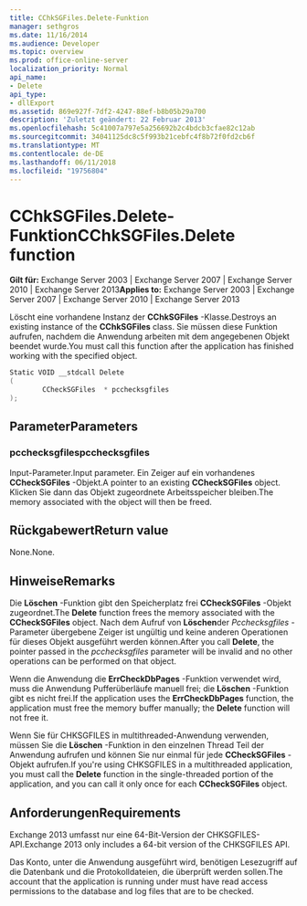 ```yaml
---
title: CChkSGFiles.Delete-Funktion
manager: sethgros
ms.date: 11/16/2014
ms.audience: Developer
ms.topic: overview
ms.prod: office-online-server
localization_priority: Normal
api_name:
- Delete
api_type:
- dllExport
ms.assetid: 869e927f-7df2-4247-88ef-b8b05b29a700
description: 'Zuletzt geändert: 22 Februar 2013'
ms.openlocfilehash: 5c41007a797e5a256692b2c4bdcb3cfae82c12ab
ms.sourcegitcommit: 34041125dc8c5f993b21cebfc4f8b72f0fd2cb6f
ms.translationtype: MT
ms.contentlocale: de-DE
ms.lasthandoff: 06/11/2018
ms.locfileid: "19756804"
---
```

# <a name="cchksgfilesdelete-function"></a><span data-ttu-id="3b9af-103">CChkSGFiles.Delete-Funktion</span><span class="sxs-lookup"><span data-stu-id="3b9af-103">CChkSGFiles.Delete function</span></span>

<span data-ttu-id="3b9af-104">**Gilt für:** Exchange Server 2003 | Exchange Server 2007 | Exchange Server 2010 | Exchange Server 2013</span><span class="sxs-lookup"><span data-stu-id="3b9af-104">**Applies to:** Exchange Server 2003 | Exchange Server 2007 | Exchange Server 2010 | Exchange Server 2013</span></span>
  
<span data-ttu-id="3b9af-105">Löscht eine vorhandene Instanz der **CChkSGFiles** -Klasse.</span><span class="sxs-lookup"><span data-stu-id="3b9af-105">Destroys an existing instance of the **CChkSGFiles** class.</span></span> <span data-ttu-id="3b9af-106">Sie müssen diese Funktion aufrufen, nachdem die Anwendung arbeiten mit dem angegebenen Objekt beendet wurde.</span><span class="sxs-lookup"><span data-stu-id="3b9af-106">You must call this function after the application has finished working with the specified object.</span></span> 
  
```cs
Static VOID __stdcall Delete 
(
        CCheckSGFiles  * pcchecksgfiles
);

```

## <a name="parameters"></a><span data-ttu-id="3b9af-107">Parameter</span><span class="sxs-lookup"><span data-stu-id="3b9af-107">Parameters</span></span>

### <a name="pcchecksgfiles"></a><span data-ttu-id="3b9af-108">pcchecksgfiles</span><span class="sxs-lookup"><span data-stu-id="3b9af-108">pcchecksgfiles</span></span> 
  
<span data-ttu-id="3b9af-109">Input-Parameter.</span><span class="sxs-lookup"><span data-stu-id="3b9af-109">Input parameter.</span></span> <span data-ttu-id="3b9af-110">Ein Zeiger auf ein vorhandenes **CCheckSGFiles** -Objekt.</span><span class="sxs-lookup"><span data-stu-id="3b9af-110">A pointer to an existing **CCheckSGFiles** object.</span></span> <span data-ttu-id="3b9af-111">Klicken Sie dann das Objekt zugeordnete Arbeitsspeicher bleiben.</span><span class="sxs-lookup"><span data-stu-id="3b9af-111">The memory associated with the object will then be freed.</span></span> 
    
## <a name="return-value"></a><span data-ttu-id="3b9af-112">Rückgabewert</span><span class="sxs-lookup"><span data-stu-id="3b9af-112">Return value</span></span>

<span data-ttu-id="3b9af-113">None.</span><span class="sxs-lookup"><span data-stu-id="3b9af-113">None.</span></span>
  
## <a name="remarks"></a><span data-ttu-id="3b9af-114">Hinweise</span><span class="sxs-lookup"><span data-stu-id="3b9af-114">Remarks</span></span>

<span data-ttu-id="3b9af-115">Die **Löschen** -Funktion gibt den Speicherplatz frei **CCheckSGFiles** -Objekt zugeordnet.</span><span class="sxs-lookup"><span data-stu-id="3b9af-115">The **Delete** function frees the memory associated with the **CCheckSGFiles** object.</span></span> <span data-ttu-id="3b9af-116">Nach dem Aufruf von **Löschen**der *Pcchecksgfiles* -Parameter übergebene Zeiger ist ungültig und keine anderen Operationen für dieses Objekt ausgeführt werden können.</span><span class="sxs-lookup"><span data-stu-id="3b9af-116">After you call **Delete**, the pointer passed in the  *pcchecksgfiles*  parameter will be invalid and no other operations can be performed on that object.</span></span> 
  
<span data-ttu-id="3b9af-117">Wenn die Anwendung die **ErrCheckDbPages** -Funktion verwendet wird, muss die Anwendung Pufferüberläufe manuell frei; die **Löschen** -Funktion gibt es nicht frei.</span><span class="sxs-lookup"><span data-stu-id="3b9af-117">If the application uses the **ErrCheckDbPages** function, the application must free the memory buffer manually; the **Delete** function will not free it.</span></span> 
  
<span data-ttu-id="3b9af-118">Wenn Sie für CHKSGFILES in multithreaded-Anwendung verwenden, müssen Sie die **Löschen** -Funktion in den einzelnen Thread Teil der Anwendung aufrufen und können Sie nur einmal für jede **CCheckSGFiles** -Objekt aufrufen.</span><span class="sxs-lookup"><span data-stu-id="3b9af-118">If you're using CHKSGFILES in a multithreaded application, you must call the **Delete** function in the single-threaded portion of the application, and you can call it only once for each **CCheckSGFiles** object.</span></span> 
  
## <a name="requirements"></a><span data-ttu-id="3b9af-119">Anforderungen</span><span class="sxs-lookup"><span data-stu-id="3b9af-119">Requirements</span></span>

<span data-ttu-id="3b9af-120">Exchange 2013 umfasst nur eine 64-Bit-Version der CHKSGFILES-API.</span><span class="sxs-lookup"><span data-stu-id="3b9af-120">Exchange 2013 only includes a 64-bit version of the CHKSGFILES API.</span></span>
  
<span data-ttu-id="3b9af-121">Das Konto, unter die Anwendung ausgeführt wird, benötigen Lesezugriff auf die Datenbank und die Protokolldateien, die überprüft werden sollen.</span><span class="sxs-lookup"><span data-stu-id="3b9af-121">The account that the application is running under must have read access permissions to the database and log files that are to be checked.</span></span>
  


